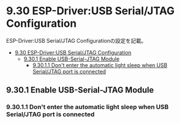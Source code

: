 # 9.30 ESP-Driver:USB Serial/JTAG Configuration
ESP-Driver:USB Serial/JTAG Configurationの設定を記載。

- [9.30 ESP-Driver:USB Serial/JTAG Configuration](#930-esp-driverusb-serialjtag-configuration)
  - [9.30.1 Enable USB-Serial-JTAG Module](#9301-enable-usb-serial-jtag-module)
    - [9.30.1.1 Don't enter the automatic light sleep when USB Serial/JTAG port is connected](#93011-dont-enter-the-automatic-light-sleep-when-usb-serialjtag-port-is-connected)

## 9.30.1 Enable USB-Serial-JTAG Module
### 9.30.1.1 Don't enter the automatic light sleep when USB Serial/JTAG port is connected
